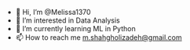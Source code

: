 - 👋 Hi, I’m @Melissa1370
- 👀 I’m interested in Data Analysis
- 🌱 I’m currently learning ML in Python
- 📫 How to reach me m.shahgholizadeh@gmail.com


<!---
Melissa1370/Melissa1370 is a ✨ special ✨ repository because its `README.md` (this file) appears on your GitHub profile.
You can click the Preview link to take a look at your changes.
--->

